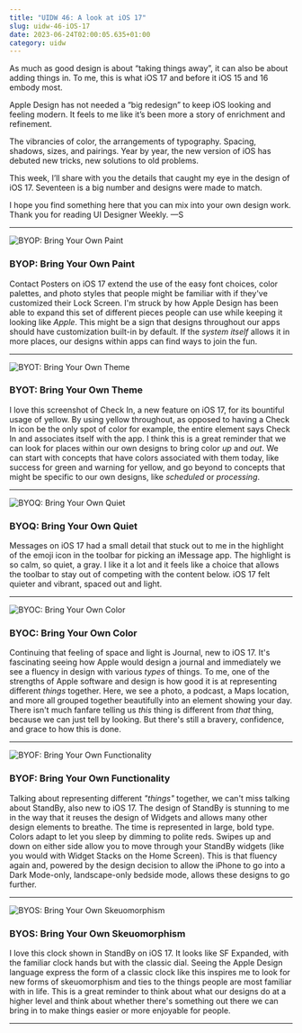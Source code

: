 ```yaml
---
title: "UIDW 46: A look at iOS 17"
slug: uidw-46-iOS-17
date: 2023-06-24T02:00:05.635+01:00
category: uidw
---
```


As much as good design is about “taking things away”, it can also be about adding things in. To me, this is what iOS 17 and before it iOS 15 and 16 embody most.

Apple Design has not needed a “big redesign” to keep iOS looking and feeling modern. It feels to me like it’s been more a story of enrichment and refinement.

The vibrancies of color, the arrangements of typography. Spacing, shadows, sizes, and pairings. Year by year, the new version of iOS has debuted new tricks, new solutions to old problems.

This week, I’ll share with you the details that caught my eye in the design of iOS 17\. Seventeen is a big number and designs were made to match.

I hope you find something here that you can mix into your own design work. Thank you for reading UI Designer Weekly. —S

---

![](https://assets.sahandnayebaziz.org/byop:-bring-your-own-paint.jpeg "BYOP: Bring Your Own Paint")

### BYOP: Bring Your Own Paint

Contact Posters on iOS 17 extend the use of the easy font choices, color palettes, and photo styles that people might be familiar with if they've customized their Lock Screen. I'm struck by how Apple Design has been able to expand this set of different pieces people can use while keeping it looking like _Apple_. This might be a sign that designs throughout our apps should have customization built-in by default. If the _system itself_ allows it in more places, our designs within apps can find ways to join the fun.

---

![](https://assets.sahandnayebaziz.org/byot:-bring-your-own-theme.jpeg "BYOT: Bring Your Own Theme")

### BYOT: Bring Your Own Theme

I love this screenshot of Check In, a new feature on iOS 17, for its bountiful usage of yellow. By using yellow throughout, as opposed to having a Check In icon be the only spot of color for example, the entire element says Check In and associates itself with the app. I think this is a great reminder that we can look for places within our own designs to bring color _up_ and _out_. We can start with concepts that have colors associated with them today, like success for green and warning for yellow, and go beyond to concepts that might be specific to our own designs, like _scheduled_ or _processing_.

---

![](https://assets.sahandnayebaziz.org/byoq:-bring-your-own-quiet.jpeg "BYOQ: Bring Your Own Quiet")

### BYOQ: Bring Your Own Quiet

Messages on iOS 17 had a small detail that stuck out to me in the highlight of the emoji icon in the toolbar for picking an iMessage app. The highlight is so calm, so quiet, a gray. I like it a lot and it feels like a choice that allows the toolbar to stay out of competing with the content below. iOS 17 felt quieter and vibrant, spaced out and light.

---

![](https://assets.sahandnayebaziz.org/byoc:-bring-your-own-color.jpeg "BYOC: Bring Your Own Color")

### BYOC: Bring Your Own Color

Continuing that feeling of space and light is Journal, new to iOS 17\. It's fascinating seeing how Apple would design a journal and immediately we see a fluency in design with various _types_ of things. To me, one of the strengths of Apple software and design is how good it is at representing different _things_ together. Here, we see a photo, a podcast, a Maps location, and more all grouped together beautifully into an element showing your day. There isn't much fanfare telling us _this_ thing is different from _that_ thing, because we can just tell by looking. But there's still a bravery, confidence, and grace to how this is done.

---

![](https://assets.sahandnayebaziz.org/byof:-bring-your-own-functionality.jpeg "BYOF: Bring Your Own Functionality")

### BYOF: Bring Your Own Functionality

Talking about representing different _"things"_ together, we can't miss talking about StandBy, also new to iOS 17\. The design of StandBy is stunning to me in the way that it reuses the design of Widgets and allows many other design elements to breathe. The time is represented in large, bold type. Colors adapt to let you sleep by dimming to polite reds. Swipes up and down on either side allow you to move through your StandBy widgets (like you would with Widget Stacks on the Home Screen). This is that fluency again and, powered by the design decision to allow the iPhone to go into a Dark Mode-only, landscape-only bedside mode, allows these designs to go further.

---

![](https://assets.sahandnayebaziz.org/byos:-bring-your-own-skeuomorphism.jpeg "BYOS: Bring Your Own Skeuomorphism")

### BYOS: Bring Your Own Skeuomorphism

I love this clock shown in StandBy on iOS 17\. It looks like SF Expanded, with the familiar clock hands but with the classic dial. Seeing the Apple Design language express the form of a classic clock like this inspires me to look for new forms of skeuomorphism and ties to the things people are most familiar with in life. This is a great reminder to think about what our designs do at a higher level and think about whether there's something out there we can bring in to make things easier or more enjoyable for people.

---
